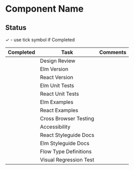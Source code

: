 <!-- Add the name of the component -->
# Component Name

<!-- Update status -->
## Status
✓ - use tick symbol if Completed 

| Completed | Task                   | Comments                                          |
| --------- | ---------------------- | ------------------------------------------------- |
|           | Design Review          |                                                   |
|           | Elm Version            |                                                   |
|           | React Version          |                                                   |
|           | Elm Unit Tests         |                                                   |
|           | React Unit Tests       |                                                   |
|           | Elm Examples           |                                                   |
|           | React Examples         |                                                   |
|           | Cross Browser Testing  |                                                   |
|           | Accessibility          |                                                   |
|           | React Styleguide Docs  |                                                   |
|           | Elm Styleguide Docs    |                                                   |
|           | Flow Type Definitions   |                                                   |
|           | Visual Regression Test |                                                   |